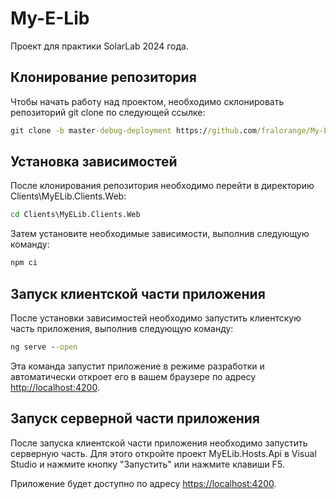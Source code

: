 # My-E-Lib

Проект для практики SolarLab 2024 года.

## Клонирование репозитория

Чтобы начать работу над проектом, необходимо склонировать репозиторий git clone по следующей ссылке:

```cmd
git clone -b master-debug-deployment https://github.com/fralorange/My-E-Lib.git
```

## Установка зависимостей

После клонирования репозитория необходимо перейти в директорию Clients\MyELib.Clients.Web:

```cmd
cd Clients\MyELib.Clients.Web
```

Затем установите необходимые зависимости, выполнив следующую команду:

```cmd
npm ci
```

## Запуск клиентской части приложения

После установки зависимостей необходимо запустить клиентскую часть приложения, выполнив следующую команду:

```cmd
ng serve --open
```

Эта команда запустит приложение в режиме разработки и автоматически откроет его в вашем браузере по адресу <http://localhost:4200>.

## Запуск серверной части приложения

После запуска клиентской части приложения необходимо запустить серверную часть. Для этого откройте проект MyELib.Hosts.Api в Visual Studio и нажмите кнопку "Запустить" или нажмите клавиши F5.

Приложение будет доступно по адресу <https://localhost:4200>.
